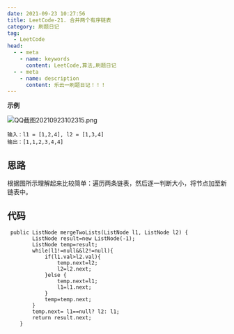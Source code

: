 ```yaml
---
date: 2021-09-23 10:27:56
title: LeetCode-21. 合并两个有序链表
category: 刷题日记
tag:
  - LeetCode
head:
  - - meta
    - name: keywords
      content: LeetCode,算法,刷题日记
  - - meta
    - name: description
      content: 乐云一刷题日记！！！
---
```

**示例**

![QQ截图20210923102315.png](https://www.leyuna.xyz/image/2021-09-23/QQ截图20210923102315.png)

```
输入：l1 = [1,2,4], l2 = [1,3,4]
输出：[1,1,2,3,4,4]
```
## 思路
根据图所示理解起来比较简单：遍历两条链表，然后逐一判断大小，将节点加至新链表中。
## 代码
```
 public ListNode mergeTwoLists(ListNode l1, ListNode l2) {
        ListNode result=new ListNode(-1);
        ListNode temp=result;
        while(l1!=null&&l2!=null){
            if(l1.val>l2.val){
                temp.next=l2;
                l2=l2.next;
            }else {
                temp.next=l1;
                l1=l1.next;
            }
            temp=temp.next;
        }
        temp.next= l1==null? l2: l1;
        return result.next;
    }
```
